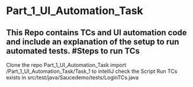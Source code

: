 # Part_1_UI_Automation_Task
This Repo contains TCs and UI automation code and include an explanation of the setup to run automated tests.
#Steps to run TCs
-----------------
Clone the repo Part_1_UI_Automation_Task
import /Part_1_UI_Automation_Task/Task_1 to intelliJ
check the Script
Run TCs exists in src/test/java/Saucedemo/tests/LoginTCs.java
